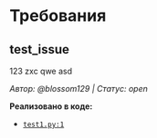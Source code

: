 # Требования

## test_issue
123
zxc
qwe
asd


*Автор: @blossom129 | Статус: open*

**Реализовано в коде:**
- [`test1.py:1`](https://github.com/blossom129/docgen-system/blob/main/test1.py#L1)

